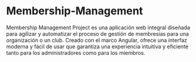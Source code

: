 # Membership-Management
Membership Management Project es una aplicación web integral diseñada para agilizar y automatizar el proceso de gestión de membresías para una organización o un club. Creado con el marco Angular, ofrece una interfaz moderna y fácil de usar que garantiza una experiencia intuitiva y eficiente tanto para los administradores como para los miembros.

